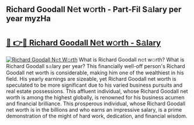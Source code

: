 ## Richard Goodall N𝚎t w𝚘rth - Part-Fil S𝚊lary per year myzHa

# <h2><a href="http://gc3ab1.nevu.top/?p=Richard+Goodall">🔗 👉🔴 Richard Goodall N𝚎t w𝚘rth - S𝚊lary</a></h2>

[![Richard Goodall N𝚎t W𝚘rth](https://i.imgur.com/Oavwk0R.jpeg)](http://gc3ab1.nevu.top/?p=Richard+Goodall)
What is Richard Goodall n𝚎t w𝚘rth? What is Richard Goodall s𝚊lary per year?
This financially well-off person's Richard Goodall net worth is considerable, making him one of the wealthiest in his field. His yearly earnings are sizeable, yet Richard Goodall net worth is speculated to be more significant due to his varied business pursuits and real estate possessions. This affluent individual, whose Richard Goodall net worth is among the highest globally, is renowned for his business acumen and financial brilliance. This prosperous individual, whose Richard Goodall net worth is in the billions and who earns an impressive salary, is a prime demonstration of the might of hard work, dedication, and financial wisdom.
